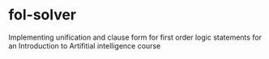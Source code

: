 fol-solver
==========

Implementing unification and clause form for first order logic statements for an Introduction to Artifitial intelligence course
